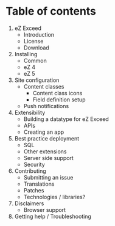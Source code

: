 Table of contents
=================

1. eZ Exceed
    - Introduction
    - License
    - Download
2. Installing
    - Common
    - eZ 4
    - eZ 5
3. Site configuration
    - Content classes
        - Content class icons
        - Field definition setup
    - Push notifications
4. Extensibility
    - Building a datatype for eZ Exceed
    - APIs
    - Creating an app
5. Best practice deployment
    - SQL
    - Other extensions
    - Server side support
    - Security
6. Contributing
    - Submitting an issue
    - Translations
    - Patches
    - Technologies / libraries?
7. Disclaimers
    - Browser support
8. Getting help / Troubleshooting
